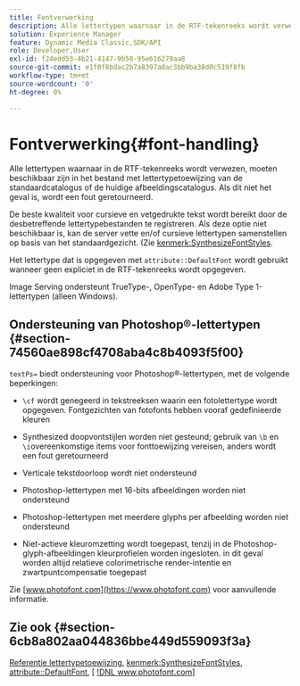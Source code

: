 ```yaml
---
title: Fontverwerking
description: Alle lettertypen waarnaar in de RTF-tekenreeks wordt verwezen, moeten beschikbaar zijn in het bestand met lettertypetoewijzing van de standaardcatalogus of de huidige afbeeldingscatalogus. Als dit niet het geval is, wordt een fout geretourneerd.
solution: Experience Manager
feature: Dynamic Media Classic,SDK/API
role: Developer,User
exl-id: f24edd53-4b21-4147-9b50-95e616279aa8
source-git-commit: e1f0f8bdac2b7a8397adac3bb9ba38d0c519f8fb
workflow-type: tm+mt
source-wordcount: '0'
ht-degree: 0%

---
```


# Fontverwerking{#font-handling}

Alle lettertypen waarnaar in de RTF-tekenreeks wordt verwezen, moeten beschikbaar zijn in het bestand met lettertypetoewijzing van de standaardcatalogus of de huidige afbeeldingscatalogus. Als dit niet het geval is, wordt een fout geretourneerd.

De beste kwaliteit voor cursieve en vetgedrukte tekst wordt bereikt door de desbetreffende lettertypebestanden te registreren. Als deze optie niet beschikbaar is, kan de server vette en/of cursieve lettertypen samenstellen op basis van het standaardgezicht. (Zie [kenmerk:SynthesizeFontStyles](/help/aem-is-ir-api/is-api/image-catalog/image-serving-api-ref/c-image-catalog-reference/c-attributes-reference/r-synthesizefontstyles.md).

Het lettertype dat is opgegeven met `attribute::DefaultFont` wordt gebruikt wanneer geen expliciet in de RTF-tekenreeks wordt opgegeven.

Image Serving ondersteunt TrueType-, OpenType- en Adobe Type 1-lettertypen (alleen Windows).

## Ondersteuning van Photoshop®-lettertypen {#section-74560ae898cf4708aba4c8b4093f5f00}

`textPs=` biedt ondersteuning voor Photoshop®-lettertypen, met de volgende beperkingen:

* `\cf` wordt genegeerd in tekstreeksen waarin een fotolettertype wordt opgegeven. Fontgezichten van fotofonts hebben vooraf gedefinieerde kleuren
* Synthesized doopvontstijlen worden niet gesteund; gebruik van `\b` en `\i`overeenkomstige items voor fonttoewijzing vereisen, anders wordt een fout geretourneerd

* Verticale tekstdoorloop wordt niet ondersteund
* Photoshop-lettertypen met 16-bits afbeeldingen worden niet ondersteund
* Photoshop-lettertypen met meerdere glyphs per afbeelding worden niet ondersteund
* Niet-actieve kleuromzetting wordt toegepast, tenzij in de Photoshop-glyph-afbeeldingen kleurprofielen worden ingesloten. in dit geval worden altijd relatieve colorimetrische render-intentie en zwartpuntcompensatie toegepast

Zie [www.photofont.com](https://www.photofont.com) voor aanvullende informatie.

## Zie ook {#section-6cb8a802aa044836bbe449d559093f3a}

[Referentie lettertypetoewijzing](../../../../../is-api/image-catalog/image-serving-api-ref/c-image-catalog-reference/c-font-map-reference/c-font-map-reference.md#concept-f81f319d03c646c5a8ef87b3277dd37d), [kenmerk:SynthesizeFontStyles](../../../../../is-api/image-catalog/image-serving-api-ref/c-image-catalog-reference/c-attributes-reference/r-synthesizefontstyles.md#reference-1b12ba881b9146c793bcb07407cacb15), [attribute::DefaultFont](../../../../../is-api/image-catalog/image-serving-api-ref/c-image-catalog-reference/c-attributes-reference/r-defaultfont.md#reference-48b763ac254545e89a25c76ff7581107), [ [!DNL www.photofont.com] ](https://www.photofont.com)
